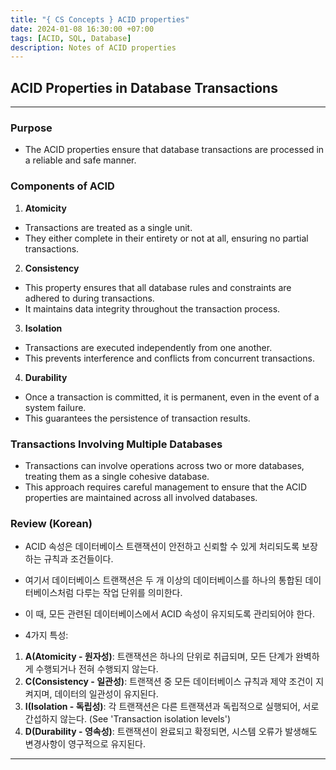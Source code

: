 ```yaml
---
title: "{ CS Concepts } ACID properties"
date: 2024-01-08 16:30:00 +07:00
tags: [ACID, SQL, Database]
description: Notes of ACID properties
---
```


## ACID Properties in Database Transactions
---

### Purpose
- The ACID properties ensure that database transactions are processed in a reliable and safe manner.

### Components of ACID
1. **Atomicity**
- Transactions are treated as a single unit.
- They either complete in their entirety or not at all, ensuring no partial transactions.

2. **Consistency**
- This property ensures that all database rules and constraints are adhered to during transactions.
- It maintains data integrity throughout the transaction process.

3. **Isolation**
- Transactions are executed independently from one another.
- This prevents interference and conflicts from concurrent transactions.

4. **Durability**
- Once a transaction is committed, it is permanent, even in the event of a system failure.
- This guarantees the persistence of transaction results.

### Transactions Involving Multiple Databases
- Transactions can involve operations across two or more databases, treating them as a single cohesive database.
- This approach requires careful management to ensure that the ACID properties are maintained across all involved databases.

### Review (Korean)
- ACID 속성은 데이터베이스 트랜잭션이 안전하고 신뢰할 수 있게 처리되도록 보장하는 규칙과 조건들이다.
- 여기서 데이터베이스 트랜잭션은 두 개 이상의 데이터베이스를 하나의 통합된 데이터베이스처럼 다루는 작업 단위를 의미한다.
- 이 때, 모든 관련된 데이터베이스에서 ACID 속성이 유지되도록 관리되어야 한다.

- 4가지 특성:
1. **A(Atomicity - 원자성)**: 트랜잭션은 하나의 단위로 취급되며, 모든 단계가 완벽하게 수행되거나 전혀 수행되지 않는다.
2. **C(Consistency - 일관성)**: 트랜잭션 중 모든 데이터베이스 규칙과 제약 조건이 지켜지며, 데이터의 일관성이 유지된다.
3. **I(Isolation - 독립성)**: 각 트랜잭션은 다른 트랜잭션과 독립적으로 실행되어, 서로 간섭하지 않는다. (See 'Transaction isolation levels')
4. **D(Durability - 영속성)**: 트랜잭션이 완료되고 확정되면, 시스템 오류가 발생해도 변경사항이 영구적으로 유지된다.

---
